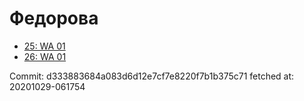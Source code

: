 # Федорова
- [25: WA 01](25.md)
- [26: WA 01](26.md)

Commit: d333883684a083d6d12e7cf7e8220f7b1b375c71
 fetched at: 20201029-061754
